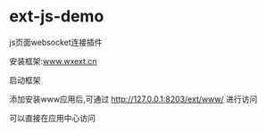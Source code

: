 # ext-js-demo
js页面websocket连接插件

安装框架:www.wxext.cn

启动框架

添加安装www应用后,可通过 http://127.0.0.1:8203/ext/www/ 进行访问

可以直接在应用中心访问